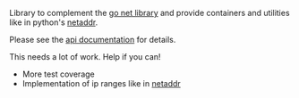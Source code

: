 Library to complement the [go net library][net] and provide containers and
utilities like in python's [netaddr].

Please see the [api documentation] for details.

[api documentation]: https://godoc.org/github.com/IBM/netaddr

This needs a lot of work. Help if you can!

- More test coverage
- Implementation of ip ranges like in [netaddr]

[netaddr]: https://netaddr.readthedocs.io/en/latest/installation.html
[net]: https://golang.org/pkg/net/

